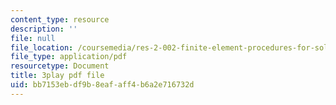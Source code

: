 ```yaml
---
content_type: resource
description: ''
file: null
file_location: /coursemedia/res-2-002-finite-element-procedures-for-solids-and-structures-spring-2010/bb7153ebdf9b8eafaff4b6a2e716732d_d27jyqzoKQ.pdf
file_type: application/pdf
resourcetype: Document
title: 3play pdf file
uid: bb7153eb-df9b-8eaf-aff4-b6a2e716732d
---
```

